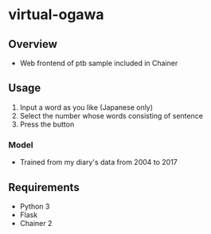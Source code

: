 # virtual-ogawa

## Overview

* Web frontend of ptb sample included in Chainer

## Usage

1. Input a word as you like (Japanese only)
2. Select the number whose words consisting of sentence
3. Press the button

### Model

* Trained from my diary's data from 2004 to 2017

## Requirements

* Python 3
* Flask
* Chainer 2
